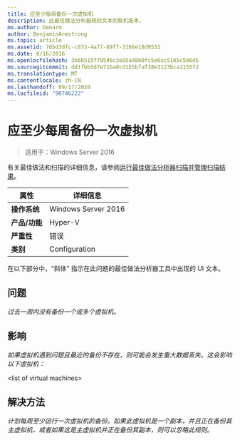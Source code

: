 ```yaml
---
title: 应至少每周备份一次虚拟机
description: 此最佳做法分析器规则文本的联机版本。
ms.author: benarm
author: BenjaminArmstrong
ms.topic: article
ms.assetid: 7dbd3dfc-c873-4a77-89f7-3166e18d9531
ms.date: 8/16/2016
ms.openlocfilehash: 3b6b515f795d6c3e85a48b0fc5e6ac5165c5b6d5
ms.sourcegitcommit: dd1fbb5d7e71ba8cd1b5bfaf38e3123bca115572
ms.translationtype: MT
ms.contentlocale: zh-CN
ms.lasthandoff: 09/17/2020
ms.locfileid: "90746222"
---
```

# <a name="virtual-machines-should-be-backed-up-at-least-once-every-week"></a>应至少每周备份一次虚拟机

>适用于：Windows Server 2016

有关最佳做法和扫描的详细信息，请参阅[运行最佳做法分析器扫描并管理扫描结果](https://go.microsoft.com/fwlink/p/?LinkID=223177)。

|属性|详细信息|
|-|-|
|**操作系统**|Windows Server 2016|
|**产品/功能**|Hyper-V|
|**严重性**|错误|
|**类别**|Configuration|

在以下部分中，"斜体" 指示在此问题的最佳做法分析器工具中出现的 UI 文本。

## <a name="issue"></a>问题
*过去一周内没有备份一个或多个虚拟机。*

## <a name="impact"></a>影响
*如果虚拟机遇到问题且最近的备份不存在，则可能会发生重大数据丢失。这会影响以下虚拟机：*

\<list of virtual machines>

## <a name="resolution"></a>解决方法
*计划每周至少运行一次虚拟机的备份。如果此虚拟机是一个副本，并且正在备份其主虚拟机，或者如果这是主虚拟机并正在备份其副本，则可以忽略此规则。*



